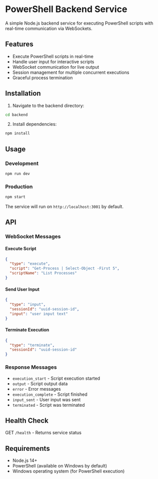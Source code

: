 # PowerShell Backend Service

A simple Node.js backend service for executing PowerShell scripts with real-time communication via WebSockets.

## Features

- Execute PowerShell scripts in real-time
- Handle user input for interactive scripts
- WebSocket communication for live output
- Session management for multiple concurrent executions
- Graceful process termination

## Installation

1. Navigate to the backend directory:
```bash
cd backend
```

2. Install dependencies:
```bash
npm install
```

## Usage

### Development
```bash
npm run dev
```

### Production
```bash
npm start
```

The service will run on `http://localhost:3001` by default.

## API

### WebSocket Messages

#### Execute Script
```json
{
  "type": "execute",
  "script": "Get-Process | Select-Object -First 5",
  "scriptName": "List Processes"
}
```

#### Send User Input
```json
{
  "type": "input",
  "sessionId": "uuid-session-id",
  "input": "user input text"
}
```

#### Terminate Execution
```json
{
  "type": "terminate",
  "sessionId": "uuid-session-id"
}
```

### Response Messages

- `execution_start` - Script execution started
- `output` - Script output data
- `error` - Error messages
- `execution_complete` - Script finished
- `input_sent` - User input was sent
- `terminated` - Script was terminated

## Health Check

GET `/health` - Returns service status

## Requirements

- Node.js 14+
- PowerShell (available on Windows by default)
- Windows operating system (for PowerShell execution)